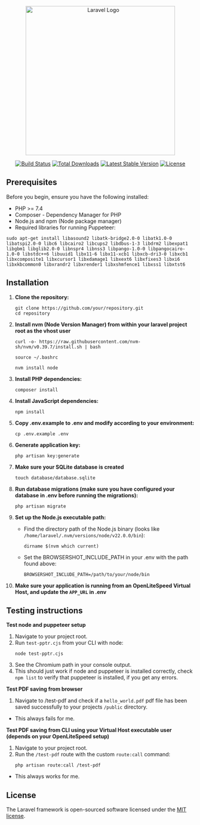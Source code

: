 <p align="center"><a href="https://laravel.com" target="_blank"><img src="https://raw.githubusercontent.com/laravel/art/master/logo-lockup/5%20SVG/2%20CMYK/1%20Full%20Color/laravel-logolockup-cmyk-red.svg" width="400" alt="Laravel Logo"></a></p>

<p align="center">
<a href="https://github.com/laravel/framework/actions"><img src="https://github.com/laravel/framework/workflows/tests/badge.svg" alt="Build Status"></a>
<a href="https://packagist.org/packages/laravel/framework"><img src="https://img.shields.io/packagist/dt/laravel/framework" alt="Total Downloads"></a>
<a href="https://packagist.org/packages/laravel/framework"><img src="https://img.shields.io/packagist/v/laravel/framework" alt="Latest Stable Version"></a>
<a href="https://packagist.org/packages/laravel/framework"><img src="https://img.shields.io/packagist/l/laravel/framework" alt="License"></a>
</p>

## Prerequisites

Before you begin, ensure you have the following installed:
- PHP >= 7.4
- Composer - Dependency Manager for PHP
- Node.js and npm (Node package manager)
- Required libraries for running Puppeteer:
```
sudo apt-get install libasound2 libatk-bridge2.0-0 libatk1.0-0 libatspi2.0-0 libc6 libcairo2 libcups2 libdbus-1-3 libdrm2 libexpat1 libgbm1 libglib2.0-0 libnspr4 libnss3 libpango-1.0-0 libpangocairo-1.0-0 libstdc++6 libuuid1 libx11-6 libx11-xcb1 libxcb-dri3-0 libxcb1 libxcomposite1 libxcursor1 libxdamage1 libxext6 libxfixes3 libxi6 libxkbcommon0 libxrandr2 libxrender1 libxshmfence1 libxss1 libxtst6
```



## Installation

1. **Clone the repository:**
   ```
   git clone https://github.com/your/repository.git
   cd repository
   ```

2. **Install nvm (Node Version Manager) from within your laravel project root as the vhost user**
    ```
    curl -o- https://raw.githubusercontent.com/nvm-sh/nvm/v0.39.7/install.sh | bash
    ```
    ```
    source ~/.bashrc
    ```
    ```
    nvm install node
    ```

3. **Install PHP dependencies:**
   ```
   composer install
   ```

4. **Install JavaScript dependencies:**
   ```
   npm install
   ```

5. **Copy .env.example to .env and modify according to your environment:**
   ```
   cp .env.example .env
   ```

6. **Generate application key:**
   ```
   php artisan key:generate
   ```

7. **Make sure your SQLite database is created**
   ```
   touch database/database.sqlite
   ```
8. **Run database migrations (make sure you have configured your database in .env before running the migrations):**
   ```
   php artisan migrate
   ```

9. **Set up the Node.js executable path:**
   - Find the directory path of the Node.js binary (looks like `/home/laravel/.nvm/versions/node/v22.0.0/bin`):
     ```
     dirname $(nvm which current)
     ```
   - Set the BROWSERSHOT_INCLUDE_PATH in your .env with the path found above:
     ```
     BROWSERSHOT_INCLUDE_PATH=/path/to/your/node/bin
     ```

10. **Make sure your application is running from an OpenLiteSpeed Virtual Host, and update the `APP_URL` in .env**

## Testing instructions

**Test node and puppeteer setup**
1. Navigate to your project root.
2. Run `test-pptr.cjs` from your CLI with node:
    ```
    node test-pptr.cjs
    ```
4. See the Chromium path in your console output.
3. This should just work if node and puppeteer is installed correctly, check `npm list` to verify that puppeteer is installed, if you get any errors.

**Test PDF saving from browser**
1. Navigate to /test-pdf and check if a `hello_world.pdf` pdf file has been saved successfully to your projects `/public` directory.
- This always fails for me.

**Test PDF saving from CLI using your Virtual Host executable user (depends on your OpenLiteSpeed setup)**
1. Navigate to your project root.
2. Run the `/test-pdf` route with the custom `route:call` command:
    ```
    php artisan route:call /test-pdf
    ```
- This always works for me.

## License

The Laravel framework is open-sourced software licensed under the [MIT license](https://opensource.org/licenses/MIT).
